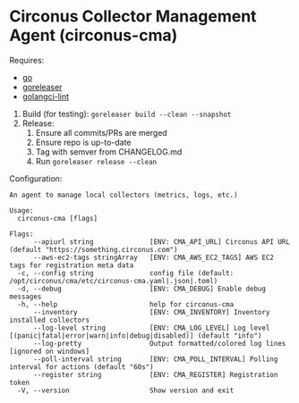 # Circonus Collector Management Agent (circonus-cma)

Requires:

* [go](https://go.dev/dl/)
* [goreleaser](https://goreleaser.com/install/)
* [golangci-lint](https://golangci-lint.run/usage/install/#local-installation)

1. Build (for testing): `goreleaser build --clean --snapshot`
1. Release:
   1. Ensure all commits/PRs are merged
   1. Ensure repo is up-to-date
   1. Tag with semver from CHANGELOG.md
   1. Run `goreleaser release --clean`

Configuration:

```text
An agent to manage local collectors (metrics, logs, etc.)

Usage:
  circonus-cma [flags]

Flags:
      --apiurl string              [ENV: CMA_API_URL] Circonus API URL (default "https://something.circonus.com")
      --aws-ec2-tags stringArray   [ENV: CMA_AWS_EC2_TAGS] AWS EC2 tags for registration meta data
  -c, --config string              config file (default: /opt/circonus/cma/etc/circonus-cma.yaml|.json|.toml)
  -d, --debug                      [ENV: CMA_DEBUG] Enable debug messages
  -h, --help                       help for circonus-cma
      --inventory                  [ENV: CMA_INVENTORY] Inventory installed collectors
      --log-level string           [ENV: CMA_LOG_LEVEL] Log level [(panic|fatal|error|warn|info|debug|disabled)] (default "info")
      --log-pretty                 Output formatted/colored log lines [ignored on windows]
      --poll-interval string       [ENV: CMA_POLL_INTERVAL] Polling interval for actions (default "60s")
      --register string            [ENV: CMA_REGISTER] Registration token
  -V, --version                    Show version and exit
  ```
